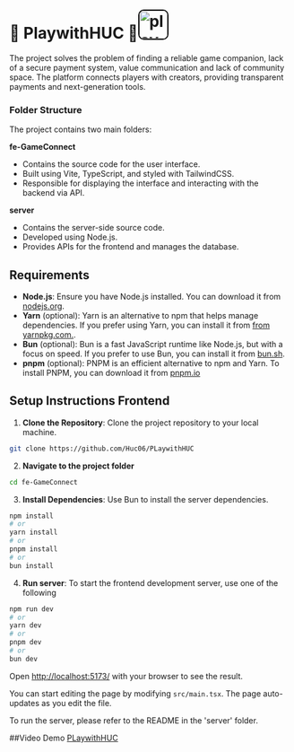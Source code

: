 # 🚀 **PlaywithHUC** 🚀<img alt="play" src="https://github.com/user-attachments/assets/b7ed8787-0f42-49de-8ad0-ffcd653c71c1" style="width: 50px; height: 50px; border: 2px solid #000; border-radius: 10px;">
The project solves the problem of finding a reliable game companion, lack of a secure payment system, value communication and lack of community space. The platform connects players with creators, providing transparent payments and next-generation tools.

### Folder Structure

The project contains two main folders:

**fe-GameConnect**

 - Contains the source code for the user interface.
 - Built using Vite, TypeScript, and styled with TailwindCSS.
 - Responsible for displaying the interface and interacting with the backend via API.
   
**server**

 - Contains the server-side source code.
 - Developed using Node.js.
 - Provides APIs for the frontend and manages the database.

## Requirements
- **Node.js**: Ensure you have Node.js installed. You can download it from [nodejs.org](https://nodejs.org/).
- **Yarn** (optional): Yarn is an alternative to npm that helps manage dependencies. If you prefer using Yarn, you can install it from [from yarnpkg.com.](https://yarnpkg.com/).
- **Bun** (optional): Bun is a fast JavaScript runtime like Node.js, but with a focus on speed. If you prefer to use Bun, you can install it from [bun.sh]([https://bun.sh/]).
- **pnpm** (optional): PNPM is an efficient alternative to npm and Yarn. To install PNPM, you can download it from [pnpm.io]([https://pnpm.io/])

## Setup Instructions Frontend
1. **Clone the Repository**: Clone the project repository to your local machine.
```bash
git clone https://github.com/Huc06/PLaywithHUC
```
2. **Navigate to the project folder**
```bash
cd fe-GameConnect  
```
3. **Install Dependencies**: Use Bun to install the server dependencies.
```bash
npm install
# or
yarn install
# or
pnpm install
# or
bun install
```
4. **Run server**: To start the frontend development server, use one of the following
```bash
npm run dev
# or
yarn dev
# or
pnpm dev
# or
bun dev
```
Open [http://localhost:5173/](http://localhost:5173) with your browser to see the result.

You can start editing the page by modifying `src/main.tsx`. The page auto-updates as you edit the file.

To run the server, please refer to the README in the 'server' folder.

##Video Demo
 [PLaywithHUC](https://www.youtube.com/watch?v=EbZtwZk22vE)

